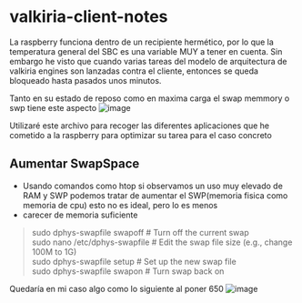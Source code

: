 # valkiria-client-notes

La raspberry funciona dentro de un recipiente hermético, por lo que la temperatura general del SBC es una variable MUY a tener en cuenta. Sin embargo he visto 
que cuando varias tareas del modelo de arquitectura de valkiria engines son lanzadas contra el cliente, entonces se queda bloqueado hasta pasados unos minutos.

Tanto en su estado de reposo como en maxima carga el swap memmory o swp tiene este aspecto ![image](https://github.com/user-attachments/assets/27599ae2-1083-44b1-8e37-4cb3a72e35fd)

Utilizaré este archivo para recoger las diferentes aplicaciones que he cometido a la raspberry para optimizar su tarea para el caso concreto


## Aumentar SwapSpace

- Usando comandos como htop si observamos un uso muy elevado de RAM y SWP podemos tratar de aumentar el SWP(memoria fisica como memoria de cpu) esto no es ideal, pero lo es menos
- carecer de memoria suficiente

> sudo dphys-swapfile swapoff  # Turn off the current swap  
> sudo nano /etc/dphys-swapfile  # Edit the swap file size (e.g., change 100M to 1G)  
> sudo dphys-swapfile setup  # Set up the new swap file  
> sudo dphys-swapfile swapon  # Turn swap back on  

Quedaría en mi caso algo como lo siguiente al poner 650
![image](https://github.com/user-attachments/assets/fd1bc95c-6b59-4597-b11a-c8c15b428b16)
